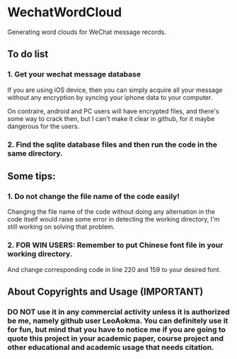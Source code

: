 # WechatWordCloud
Generating word clouds for WeChat message records.

## To do list
### 1. Get your wechat message database
If you are using iOS device, then you can simply acquire all your message without any encryption by syncing your iphone data to your computer.

On contraire, android and PC users will have encrypted files, and there's some way to crack then, but I can't make it clear in github, for it maybe dangerous for the users.

### 2. Find the sqlite database files and then run the code in the same directory.


## Some tips:

### 1. Do not change the file name of the code easily!
Changing the file name of the code without doing any alternation in the code itself would raise some error in detecting the working directory, I'm still working on solving that problem.

### 2. FOR WIN USERS: Remember to put Chinese font file in your working directory.
And change corresponding code in line 220 and 159 to your desired font.


## About Copyrights and Usage (IMPORTANT)
### DO NOT use it in any commercial activity unless it is authorized be me, namely github user LeoAokma. You can definitely use it for fun, but mind that you have to notice me if you are going to quote this project in your academic paper, course project and other educational and academic usage that needs citation.
